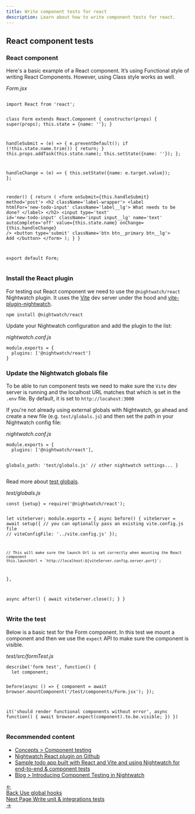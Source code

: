 ```yaml
---
title: Write component tests for react
description: Learn about how to write component tests for react.
---
```

## React component tests

### React component

Here's a basic example of a React component. It’s using Functional style of writing React Components. However, using Class style works as well.

<div class="sample-test"><i>Form.jsx</i>
<pre data-language="javascript"><code class="language-javascript">
import React from 'react';

class Form extends React.Component {
  constructor(props) {
    super(props);
    this.state = {name: ''};
  }

  handleSubmit = (e) => {
    e.preventDefault();
    if (!this.state.name.trim()) {
      return;
    }
    this.props.addTask(this.state.name);
    this.setState({name: ''});
  };

  handleChange = (e) => {
    this.setState({name: e.target.value});
  };

  render() {
    return (
      &lt;form onSubmit={this.handleSubmit} method='post'&gt;
        &lt;h2 className='label-wrapper'&gt;
          &lt;label htmlFor='new-todo-input' className='label__lg'&gt;
            What needs to be done?
          &lt;/label&gt;
        &lt;/h2&gt;
        &lt;input
          type='text'
          id='new-todo-input'
          className='input input__lg'
          name='text'
          autoComplete='off'
          value={this.state.name}
          onChange={this.handleChange}
        /&gt;
        &lt;button type='submit' className='btn btn__primary btn__lg'&gt;
          Add
        &lt;/button&gt;
      &lt;/form&gt;
    );
  }
}

export default Form;
</code></pre>
</div>

### Install the React plugin

For testing out React component we need to use the `@nightwatch/react` Nightwatch plugin. It uses the [Vite](https://vitejs.dev/) dev server under the hood and [vite-plugin-nightwatch](https://github.com/nightwatchjs/vite-plugin-nightwatch).

<pre><code class="language-bash">npm install @nightwatch/react</code></pre>

Update your Nightwatch configuration and add the plugin to the list:

<div class="sample-test">
<i>nightwatch.conf.js</i><pre class="line-numbers"><code class="language-javascript">module.exports = {
  plugins: ['@nightwatch/react']
}
</code></pre></div>

### Update the Nightwatch globals file

To be able to run component tests we need to make sure the `Vite` dev server is running and the localhost URL matches that which is set in the `.env` file. By default, it is set to `http://locahost:3000`

If you're not already using external globals with Nightwatch, go ahead and create a new file (e.g. `test/globals.js`) and then set the path in your Nightwatch config file:

<div class="sample-test">
<i>nightwatch.conf.js</i><pre class="line-numbers"><code class="language-javascript">module.exports = {
  plugins: ['@nightwatch/react'],
  
  globals_path: 'test/globals.js'
  // other nightwatch settings...
}
</code></pre></div>

Read more about [test globals](https://nightwatchjs.org/guide/concepts/test-globals.html).

<div class="sample-test">
<i>test/globals.js</i><pre class="line-numbers"><code class="language-javascript">const {setup} = require('@nightwatch/react');

let viteServer;
module.exports = {
  async before() {
    viteServer = await setup({
      // you can optionally pass an existing vite.config.js file
      // viteConfigFile: '../vite.config.js'
    });
    
    // This will make sure the launch Url is set correctly when mounting the React component
    this.launchUrl = `http://localhost:${viteServer.config.server.port}`;
  },

  async after() {
    await viteServer.close();
  }
}
</code></pre></div>

### Write the test

Below is a basic test for the Form component. In this test we mount a component and then we use the `expect` API to make sure the component is visible.

<div class="sample-test">
<i>test/src/formTest.js</i><pre class="line-numbers"><code class="language-javascript">describe('form test', function() {
  let component;

  before(async () => {
    component = await browser.mountComponent('/test/components/Form.jsx');
  });

  it('should render functional components without error', async function() {
    await browser.expect(component).to.be.visible;
  })
})
</code></pre></div>

### Recommended content
- [Concepts > Component testing](https://nightwatchjs.org/guide/concepts/component-testing.html)
- [Nightwatch React plugin on Github](https://github.com/nightwatchjs/nightwatch-plugin-react)
- [Sample todo app built with React and Vite and using Nightwatch for end-to-end & component tests](https://github.com/nightwatchjs-community/todo-react)
- [Blog > Introducing Component Testing in Nightwatch](https://nightwatchjs.org/blog/introducing-component-testing-in-nightwatch/)

<div class="doc-pagination pt-40">
  <div class="previous">
    <a href="https://nightwatchjs.org/guide/writing-tests/global-test-hooks.html">
      <span>←</span>
        <div class="d-flex flex-column">
          <span class="smallT">Back</span>
          <span class="bigT">Use global hooks</span>
        </div>
    </a>
  </div>
  <div class="next">
    <a href="https://nightwatchjs.org/guide/writing-tests/write-nodejs-unit-integration-tests.html">
        <div class="d-flex flex-column">
          <span class="smallT">Next Page</span>
          <span class="bigT">Write unit & integrations tests</span>
        </div>
        <span>→</span>
    </a>
  </div>
</div>